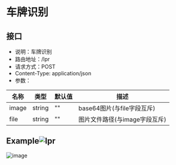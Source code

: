 # 车牌识别
## 接口
- 说明：车牌识别
- 路由地址：/lpr
- 请求方式：POST
- Content-Type: application/json
- 参数：

|名称|类型|默认值|描述|
|-|-|-|-|
|image|string|""|base64图片(与file字段互斥)|
|file|string|""|图片文件路径(与image字段互斥)|
## Example![lpr](https://github.com/user-attachments/assets/a1201cdc-06cf-44b8-9ec3-b00b378c0ef3)
![image](https://github.com/user-attachments/assets/de4d654b-0fee-4630-a424-e5e6d5c92e46)
